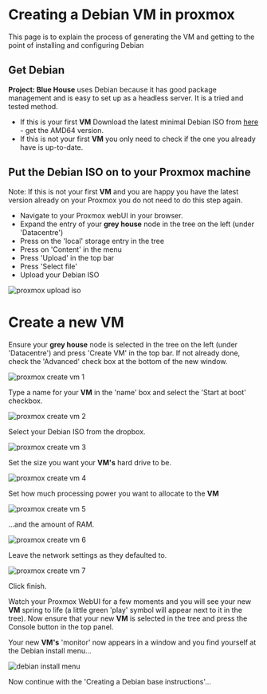 # Creating a Debian VM in proxmox

This page is to explain the process of generating the VM and getting to the point of installing and configuring Debian


## Get Debian

**Project: Blue House** uses Debian because it has good package management and is easy to set up as a headless server. It is a tried and tested method.

 - If this is your first **VM** Download the latest minimal Debian ISO from [here](https://www.debian.org/distrib/netinst) - get the AMD64 version.
 - If this is not your first **VM** you only need to check if the one you already have is up-to-date.
 
 
## Put the Debian ISO on to your Proxmox machine
 
Note: If this is not your first **VM** and you are happy you have the latest version already on your Proxmox you do not need to do this step again.

 - Navigate to your Proxmox webUI in your browser.
 - Expand the entry of your **grey house** node in the tree on the left (under 'Datacentre')
 - Press on the 'local' storage entry in the tree
 - Press on 'Content' in the menu
 - Press 'Upload' in the top bar
 - Press 'Select file'
 - Upload your Debian ISO
 
 ![proxmox upload iso](../images/proxmox_upload_iso.png)
 

# Create a new VM

Ensure your **grey house** node is selected in the tree on the left (under 'Datacentre') and press 'Create VM' in the top bar.  If not already done, check the 'Advanced' check box at the bottom of the new window.

![proxmox create vm 1](../images/proxmox_create_1.png)

Type a name for your **VM** in the 'name' box and select the 'Start at boot' checkbox.

![proxmox create vm 2](../images/proxmox_create_2.png)

Select your Debian ISO from the dropbox.

![proxmox create vm 3](../images/proxmox_create_3.png)

Set the size you want your **VM's** hard drive to be.

![proxmox create vm 4](../images/proxmox_create_4.png)

Set how much processing power you want to allocate to the **VM**

![proxmox create vm 5](../images/proxmox_create_5.png)

...and the amount of RAM.

![proxmox create vm 6](../images/proxmox_create_6.png)

Leave the network settings as they defaulted to.

![proxmox create vm 7](../images/proxmox_create_7.png)

Click finish.

Watch your Proxmox WebUI for a few moments and you will see your new **VM** spring to life (a little green 'play' symbol will appear next to it in the tree).  Now ensure that your new **VM** is selected in the tree and press the Console button in the top panel.

Your new **VM's** 'monitor' now appears in a window and you find yourself at the Debian install menu...

![debian install menu](../images/debian_install.png)

Now continue with the 'Creating a Debian base instructions'...
